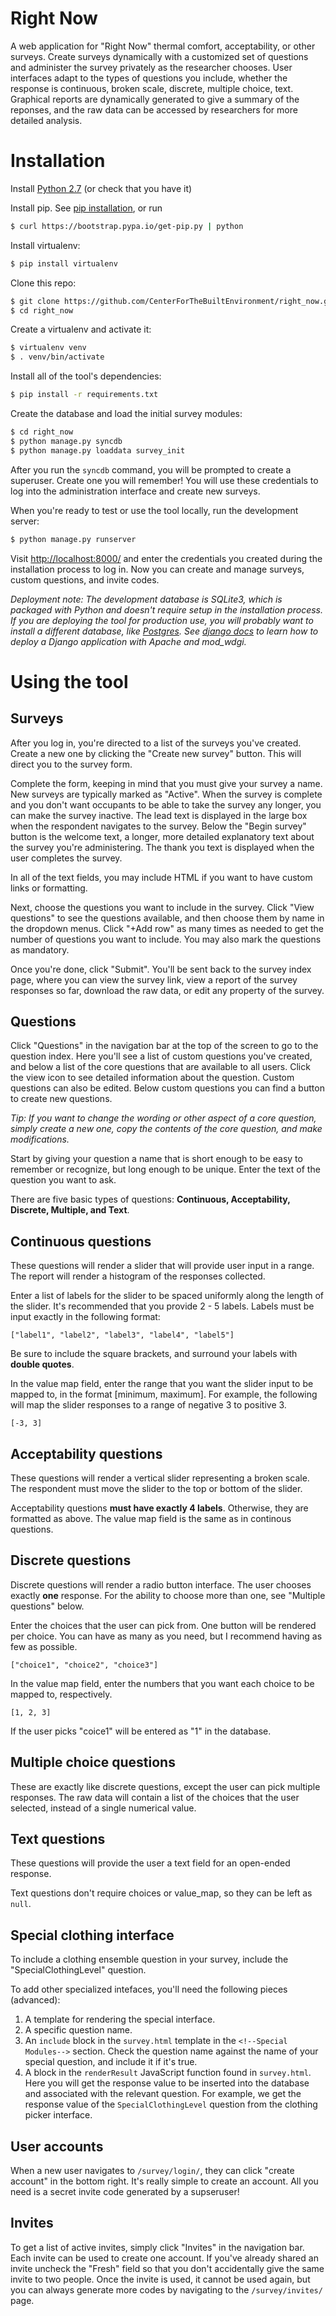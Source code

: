 Right Now
=========

A web application for "Right Now" thermal comfort, acceptability, or other surveys. Create surveys dynamically with a customized set of questions and administer the survey privately as the researcher chooses. User interfaces adapt to the types of questions you include, whether the response is continuous, broken scale, discrete, multiple choice, text. Graphical reports are dynamically generated to give a summary of the reponses, and the raw data can be accessed by researchers for more detailed analysis.


Installation
============

Install [Python 2.7](https://www.python.org/download/releases/2.7/) (or check that you have it)

Install pip. See [pip installation](http://pip.readthedocs.org/en/latest/installing.html), or run

```bash
$ curl https://bootstrap.pypa.io/get-pip.py | python
```

Install virtualenv:

```bash
$ pip install virtualenv
```

Clone this repo:

```bash
$ git clone https://github.com/CenterForTheBuiltEnvironment/right_now.git
$ cd right_now
```

Create a virtualenv and activate it:

```bash
$ virtualenv venv
$ . venv/bin/activate
```

Install all of the tool's dependencies:

```bash
$ pip install -r requirements.txt
```

Create the database and load the initial survey modules:

```bash
$ cd right_now
$ python manage.py syncdb
$ python manage.py loaddata survey_init
```

After you run the ``syncdb`` command, you will be prompted to create a superuser. Create one you will remember! You will use these credentials to log into the administration interface and create new surveys.

When you're ready to test or use the tool locally, run the development server:

```bash
$ python manage.py runserver
```

Visit <http://localhost:8000/> and enter the credentials you created during the installation process to log in. Now you can create and manage surveys, custom questions, and invite codes.

*Deployment note: The development database is SQLite3, which is packaged with Python and doesn't require setup in the installation process. If you are deploying the tool for production use, you will probably want to install a different database, like [Postgres](http://www.postgresql.org/). See [django docs](https://docs.djangoproject.com/en/1.6/howto/deployment/wsgi/modwsgi/) to learn how to deploy a Django application with Apache and mod_wdgi.*

Using the tool
==============

Surveys
-------

After you log in, you're directed to a list of the surveys you've created. Create a new one by clicking the "Create new survey" button. This will direct you to the survey form.

Complete the form, keeping in mind that you must give your survey a name. New surveys are typically marked as "Active". When the survey is complete and you don't want occupants to be able to take the survey any longer, you can make the survey inactive. The lead text is displayed in the large box when the respondent navigates to the survey. Below the "Begin survey" button is the welcome text, a longer, more detailed explanatory text about the survey you're administering. The thank you text is displayed when the user completes the survey.

In all of the text fields, you may include HTML if you want to have custom links or formatting.

Next, choose the questions you want to include in the survey. Click "View questions" to see the questions available, and then choose them by name in the dropdown menus. Click "+Add row" as many times as needed to get the number of questions you want to include. You may also mark the questions as mandatory.

Once you're done, click "Submit". You'll be sent back to the survey index page, where you can view the survey link, view a report of the survey responses so far, download the raw data, or edit any property of the survey.

Questions
---------

Click "Questions" in the navigation bar at the top of the screen to go to the question index. Here you'll see a list of custom questions you've created, and below a list of the core questions that are available to all users. Click the view icon to see detailed information about the question. Custom questions can also be edited. Below custom questions you can find a button to create new questions.

*Tip: If you want to change the wording or other aspect of a core question, simply create a new one, copy the contents of the core question, and make modifications.*

Start by giving your question a name that is short enough to be easy to remember or recognize, but long enough to be unique. Enter the text of the question you want to ask.

There are five basic types of questions: **Continuous, Acceptability, Discrete, Multiple, and Text**.

Continuous questions 
--------------------

These questions will render a slider that will provide user input in a range. The report will render a histogram of the responses collected.

Enter a list of labels for the slider to be spaced uniformly along the length of the slider. It's recommended that you provide 2 - 5 labels. Labels must be input exactly in the following format:

```
["label1", "label2", "label3", "label4", "label5"]
```

Be sure to include the square brackets, and surround your labels with **double quotes**.

In the value map field, enter the range that you want the slider input to be mapped to, in the format [minimum, maximum]. For example, the following will map the slider responses to a range of negative 3 to positive 3.

```
[-3, 3]
```

Acceptability questions
-----------------------

These questions will render a vertical slider representing a broken scale. The respondent must move the slider to the top or bottom of the slider.

Acceptability questions **must have exactly 4 labels**. Otherwise, they are formatted as above. The value map field is the same as in continous questions.

Discrete questions
------------------

Discrete questions will render a radio button interface. The user chooses exactly **one** response. For the ability to choose more than one, see "Multiple questions" below.

Enter the choices that the user can pick from. One button will be rendered per choice. You can have as many as you need, but I recommend having as few as possible.

```
["choice1", "choice2", "choice3"]
```

In the value map field, enter the numbers that you want each choice to be mapped to, respectively.

```
[1, 2, 3]
```

If the user picks "coice1" will be entered as "1" in the database.

Multiple choice questions
-------------------------

These are exactly like discrete questions, except the user can pick multiple responses. The raw data will contain a list of the choices that the user selected, instead of a single numerical value.

Text questions
--------------

These questions will provide the user a text field for an open-ended response.

Text questions don't require choices or value_map, so they can be left as ``null``.

Special clothing interface
--------------------------

To include a clothing ensemble question in your survey, include the "SpecialClothingLevel" question. 

To add other specialized intefaces, you'll need the following pieces (advanced):
 1. A template for rendering the special interface.
 2. A specific question name.
 3. An ``include`` block in the ``survey.html`` template in the ``<!--Special Modules-->`` section. Check the question name against the name of your special question, and include it if it's true.
 4. A block in the ``renderResult`` JavaScript function found in ``survey.html``. Here you will get the response value to be inserted into the database and associated with the relevant question. For example, we get the response value of the ``SpecialClothingLevel`` question from the clothing picker interface.
 
User accounts
-------------

When a new user navigates to ``/survey/login/``, they can click "create account" in the bottom right. It's really simple to create an account. All you need is a secret invite code generated by a supseruser!

Invites 
-------

To get a list of active invites, simply click "Invites" in the navigation bar. Each invite can be used to create one account. If you've already shared an invite uncheck the "Fresh" field so that you don't accidentally give the same invite to two people. Once the invite is used, it cannot be used again, but you can always generate more codes by navigating to the ``/survey/invites/`` page.
